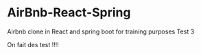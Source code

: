 # AirBnb-React-Spring
Airbnb clone in React and spring boot for training purposes Test 3

On fait des test !!!!
